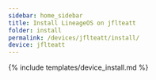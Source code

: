 ```yaml
---
sidebar: home_sidebar
title: Install LineageOS on jflteatt
folder: install
permalink: /devices/jflteatt/install/
device: jflteatt
---
```

{% include templates/device_install.md %}
